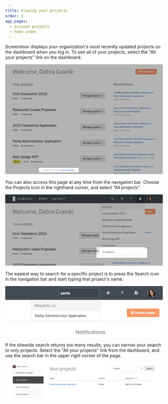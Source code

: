 ```yaml
---
title: Viewing your projects
order: 2
app_pages:
  - account-projects
  - home-index
---
```


Screendoor displays your organization's most recently updated projects on the dashboard when you log in. To see all of your projects, select the "All your projects" link on the dashboard.

![Dashboard 'All your projects' link.](../images/view_projects_1.png)

You can also access this page at any time from the navigation bar. Choose the Projects icon in the righthand corner, and select "All projects".

![All projects option in the navigation bar](../images/view_projects_2.png)

The easiest way to search for a specific project is to press the Search icon in the navigation bar and start typing that project's name.

![Using sitewide search to find a project.](../images/view_projects_3.png)

If the sitewide search returns too many results, you can narrow your search to only projects. Select the "All your projects" link from the dashboard, and use the search bar in the upper right corner of the page.

![Using the search bar on the Your projects page to find a project.](../images/view_projects_4.png)
